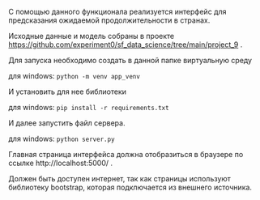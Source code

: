 С помощью данного функционала реализуется интерфейс для предсказания ожидаемой продолжительности в странах.

Исходные данные и модель собраны в проекте https://github.com/experiment0/sf_data_science/tree/main/project_9 .

Для запуска необходимо создать в данной папке виртуальную среду

для windows: `python -m venv app_venv`

И установить для нее библиотеки

для windows: `pip install -r requirements.txt`

И далее запустить файл сервера.

для windows: `python server.py`

Главная страница интерфейса должна отобразиться в браузере по ссылке http://localhost:5000/ .

Должен быть доступен интернет, так как страницы используют библиотеку bootstrap, которая подключается из внешнего источника.